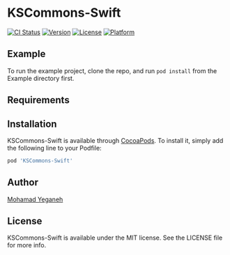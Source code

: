 # KSCommons-Swift

[![CI Status](https://img.shields.io/travis/mamady83@gmail.com/KSCommons-Swift.svg?style=flat)](https://travis-ci.org/mamady83@gmail.com/KSCommons-Swift)
[![Version](https://img.shields.io/cocoapods/v/KSCommons-Swift.svg?style=flat)](https://cocoapods.org/pods/KSCommons-Swift)
[![License](https://img.shields.io/cocoapods/l/KSCommons-Swift.svg?style=flat)](https://cocoapods.org/pods/KSCommons-Swift)
[![Platform](https://img.shields.io/cocoapods/p/KSCommons-Swift.svg?style=flat)](https://cocoapods.org/pods/KSCommons-Swift)

## Example

To run the example project, clone the repo, and run `pod install` from the Example directory first.

## Requirements

## Installation

KSCommons-Swift is available through [CocoaPods](https://cocoapods.org). To install
it, simply add the following line to your Podfile:

```ruby
pod 'KSCommons-Swift'
```

## Author

[Mohamad Yeganeh](https://github.com/mohamadyeganeh76)

## License

KSCommons-Swift is available under the MIT license. See the LICENSE file for more info.
